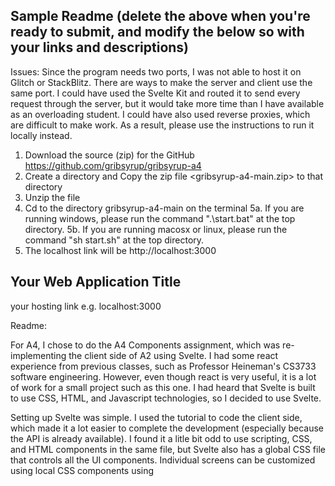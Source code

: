 Sample Readme (delete the above when you're ready to submit, and modify the below so with your links and descriptions)
---

Issues:
Since the program needs two ports, I was not able to host it on Glitch or StackBlitz. There are ways to make the server and client  use the same port. I could have used the Svelte Kit and routed it to send every request through the server, but it would take more time than I have available as an overloading student. I could have also used reverse proxies, which are difficult to make work. As a result, please use the instructions to run it locally instead.

1. Download the source (zip) for the GitHub <https://github.com/gribsyrup/gribsyrup-a4>
2. Create a directory and Copy the zip file <gribsyrup-a4-main.zip> to that directory
3. Unzip the file
4. Cd to the directory gribsyrup-a4-main on the terminal
5a. If you are running windows, please run the command ".\start.bat" at the top directory.
5b. If you are running macosx or linux, please run the command "sh start.sh" at the top directory. 
6. The localhost link will be http://localhost:3000

## Your Web Application Title

your hosting link e.g. localhost:3000 

Readme:

For A4, I chose to do the A4 Components assignment, which was re-implementing the client side of A2 using Svelte. I had some react experience from previous classes, such as Professor Heineman's CS3733 software engineering. However, even though react is very useful, it is a lot of work for a small project such as this one. I had heard that Svelte is built to use CSS, HTML, and Javascript technologies, so I decided to use Svelte.

Setting up Svelte was simple. I used the tutorial to code the client side, which made it a lot easier to complete the development (especially because the API is already available). I found it a litle bit odd to use scripting, CSS, and HTML components in the same file, but Svelte also has a global CSS file that controls all the UI components. Individual screens can be customized using local CSS components using <style> tags inside Svelte's source file.

The changes I made are:


1. Added App.svelte, which makes Post/Get calls to the server and render the results. 

2. Added global.css, which controls rendering.

3. Added Button.svelte for rendering buttons.

4. Retained server.js to run node.js's server side. It will be running on port 3002.

5. The client will be running on port 3000.

6. Local access to the app is http://localhost:3000.